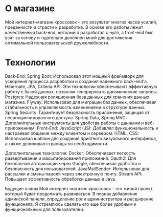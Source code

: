 <h1>О магазине</h1>

Мой интернет-магазин кроссовок - это результат многих часов усилий, преданности и страсти к разработке. В основе его работы лежит качественный back-end, который я разработал с нуля, а front-end был взят за основу и тщательно дополнен мной для достижения оптимальной пользовательской дружелюбности.

<h1>Технологии</h1>

Back-End:
Spring Boot: Использовал этот мощный фреймворк для ускорения процесса разработки и создания надежного back-end'а.
Hibernate, JPA, Criteria API: Эти технологии обеспечивают эффективную работу с базой данных, позволяя генерировать динамические запросы.
Postgres: Надежная реляционная база данных для хранения данных магазина.
Flyway: Использовал для миграции баз данных, обеспечивая стабильность и управляемость изменениями в структуре данных.
Spring Security: Гарантирует безопасность приложения, защищая от несанкционированного доступа.
Spring Data, Spring MVC: Дополнительные инструменты для удобства работы с данными и веб-приложением.
Front-End:
JavaScript (JS): Добавлял функциональность и настраивал общение между клиентом и сервером.
HTML, CSS: Использовал шаблон для создания приятного визуального интерфейса, а также допиливал страницы по необходимости.

Дополнительные технологии:
Docker: Обеспечивает легкость развертывания и масштабирования приложения.
Oauth2: Для безопасной авторизации через Google, обеспечивая удобство и безопасность для пользователей.
JavaMailSender: Использовал для рассылки и смены пароля через электронную почту.
Stream API: Повышает эффективность обработки данных в Java.

Будущие планы
Мой интернет-магазин кроссовок - это живой проект, который будет продолжать развиваться. В планах добавление админской панели, определение роли администратора и расширение функционала. Я стремлюсь сделать его еще более удобным и функциональным для пользователей.
